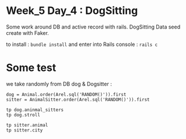 # Week_5 Day_4 : DogSitting

Some work around DB and active record with rails. DogSitting
Data seed create with Faker.

to install :
`bundle install`
and enter into Rails console :
`rails c`

# Some test

we take randomly from DB dog & Dogsitter :

```
dog = Animal.order(Arel.sql('RANDOM()')).first
sitter = AnimalSitter.order(Arel.sql('RANDOM()')).first
```

```
tp dog.aninmal_sitters
tp dog.stroll
```

```
tp sitter.animal
tp sitter.city
```
